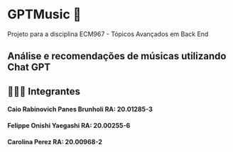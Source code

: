 # GPTMusic 🎵
Projeto para a disciplina ECM967 - Tópicos Avançados em Back End

## Análise e recomendações de músicas utilizando Chat GPT

## 🧑🏻‍💻 Integrantes
#### Caio Rabinovich Panes Brunholi	RA: 20.01285-3
#### Felippe Onishi Yaegashi		RA: 20.00255-6
#### Carolina Perez 				RA: 20.00968-2
